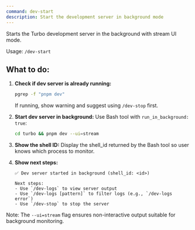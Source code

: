 ```yaml
---
command: dev-start
description: Start the development server in background mode
---
```


Starts the Turbo development server in the background with stream UI mode.

Usage: `/dev-start`

## What to do:

1. **Check if dev server is already running:**
   ```bash
   pgrep -f "pnpm dev"
   ```
   If running, show warning and suggest using `/dev-stop` first.

2. **Start dev server in background:**
   Use Bash tool with `run_in_background: true`:
   ```bash
   cd turbo && pnpm dev --ui=stream
   ```

3. **Show the shell ID:**
   Display the shell_id returned by the Bash tool so user knows which process to monitor.

4. **Show next steps:**
   ```
   ✅ Dev server started in background (shell_id: <id>)

   Next steps:
   - Use `/dev-logs` to view server output
   - Use `/dev-logs [pattern]` to filter logs (e.g., `/dev-logs error`)
   - Use `/dev-stop` to stop the server
   ```

Note: The `--ui=stream` flag ensures non-interactive output suitable for background monitoring.